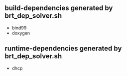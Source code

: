 
build-dependencies generated by brt_dep_solver.sh
--------------------------------------------------
* bind99
* doxygen

runtime-dependencies generated by brt_dep_solver.sh
-------------------------------------------------
* dhcp
